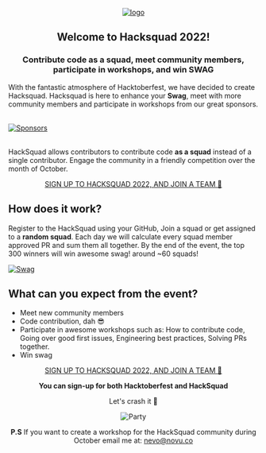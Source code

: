 <p align="center">
  <a href="https://hacksquad.dev">
    <img  alt="logo" src="https://user-images.githubusercontent.com/17677196/190159412-34a1d863-1c2f-49bb-930c-054753137118.jpg">
  </a>
</p>

<h2 align="center">
Welcome to Hacksquad 2022!
</h2>
<h3 align="center">
Contribute code as a squad, meet community members, participate in workshops, and win SWAG
</h3>

With the fantastic atmosphere of Hacktoberfest, we have decided to create Hacksquad. Hacksquad is here to enhance your **Swag**, meet with more community members and participate in workshops from our great sponsors.

<a href="https://www.hacksquad.dev/#sponsors">
  </br>
  <picture>
    <source media="(prefers-color-scheme: dark)" srcset="https://user-images.githubusercontent.com/17677196/191266471-a019b72d-76fa-4553-a778-0662f3ecf8c9.png">
    <img src="https://user-images.githubusercontent.com/17677196/191266380-ad1f84cc-ff88-4fe2-ace6-9052ad095922.png" alt="Sponsors"/>
  </picture>
</a>

</br>
</br>

HackSquad allows contributors to contribute code **as a squad** instead of a single contributor. Engage the community in a friendly competition over the month of October.

<p align="center">
  <a href="https://hacksquad.dev">SIGN UP TO HACKSQUAD 2022, AND JOIN A TEAM 🚀</a>
</p>

## How does it work?

Register to the HackSquad using your GitHub, Join a squad or get assigned to a **random squad**. Each day we will calculate every squad member approved PR and sum them all together. By the end of the event, the top 300 winners will win awesome swag! around ~60 squads!

<a href="https://www.hacksquad.dev/#swag">
  <img src="https://user-images.githubusercontent.com/17677196/191267474-ab378f53-9d40-4dc6-ac98-ce4ceb0a8edc.png" alt="Swag"/>
</a>

## What can you expect from the event?

- Meet new community members
- Code contribution, dah 😎
- Participate in awesome workshops such as: How to contribute code, Going over good first issues, Engineering best practices, Solving PRs together.
- Win swag

<p align="center">
  <a href="https://hacksquad.dev">SIGN UP TO HACKSQUAD 2022, AND JOIN A TEAM 🚀</a>
</p>

<p align="center"><strong>You can sign-up for both Hacktoberfest and HackSquad</strong></p>

<p align="center">Let's crash it 🚀</p>
<p align="center">
  <img src="https://dev-to-uploads.s3.amazonaws.com/uploads/articles/10lybwxpyas6xmiohohn.gif" alt="Party"/>
</p>

<p align="center"><strong>P.S</strong> If you want to create a workshop for the HackSquad community during October email me at: <a href="mailto:nevo@novu.co">nevo@novu.co</a></p>
